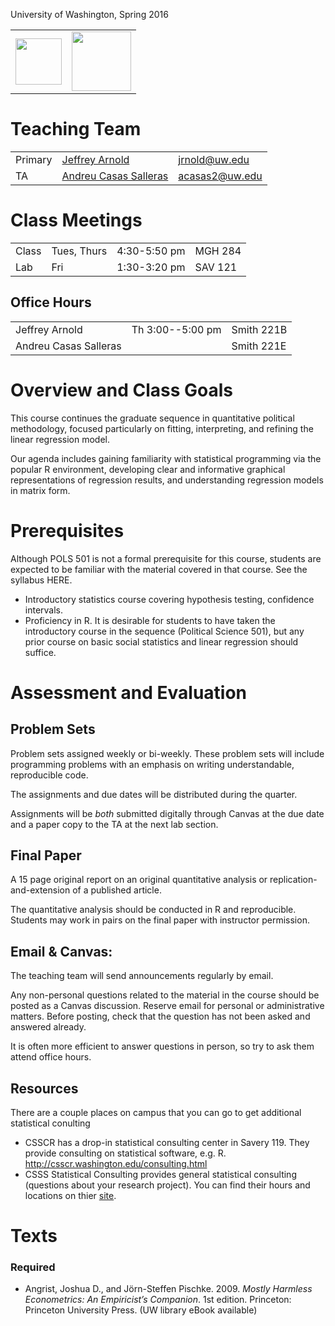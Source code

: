 <p class="lead">
University of Washington, Spring 2016
</p>

<table>
<tr>
<td><a href="http://www.polisci.washington.edu/"><img src="uw-deptPoliSci_273@2x.png" height="74px"></a></td>
<td><a href="https://www.csss.washington.edu/"><img src="CSSStranMD@2x.png" height="95opx"></a></td>
</tr>
</table>

# Teaching Team

<table class = "table table-striped table-hover">
<tr>
<td>Primary</td>
<td> <a href="http://jrnold.me">Jeffrey Arnold</a> </td>
<td> <a href="mailto:jrnold@uw.ed">jrnold@uw.edu</a> </td>
</tr>
<tr>
<td>TA</td>
<td><a href="http://andreucasas.com//">Andreu Casas Salleras</a> </td>
<td><a href="mailto:acass2@uw.edu">acasas2@uw.edu</a> </td>
</tr>
</table>

# Class Meetings

<table class = "table table-striped table-hover">
<td>Class </td>
<td>Tues, Thurs</td>
<td>4:30-5:50 pm </td>
<td>MGH 284</td>
</tr>
<tr>
<td>Lab </td>
<td>Fri </td>
<td>1:30-3:20 pm </td>
<td>SAV 121</td>
</tr>
</table>

## Office Hours

<table class = "table table-striped table-hover">
<tr>
<td>Jeffrey Arnold</td>
<td>Th 3:00--5:00 pm</td>
<td>Smith 221B</td>
</tr>
<tr>
<td>Andreu Casas Salleras</td>
<td></td>
<td>Smith 221E</td>
</tr>
</table>

# Overview and Class Goals

<!-- Begin from Chris Adolph syllabus -->

This course continues the graduate sequence in quantitative political methodology, focused particularly on fitting, interpreting, and refining the linear regression model.

Our agenda includes gaining familiarity with statistical programming via the popular R environment, developing clear and informative graphical representations of regression results, and understanding regression models in matrix form.

<!-- End from Chris Adolph syllabus -->

# Prerequisites

Although POLS 501 is not a formal prerequisite for this course, students are expected to be familiar
with the material covered in that course.
See the syllabus HERE.

- Introductory statistics course covering hypothesis testing, confidence intervals.
- Proficiency in R.
It is desirable for students to have taken the introductory course in the
sequence (Political Science 501), but any prior course on basic social statistics and linear regression should suffice.


# Assessment and Evaluation

## Problem Sets

Problem sets assigned weekly or bi-weekly. These problem sets will include programming problems with an emphasis on writing understandable, reproducible code.

The assignments and due dates will be distributed during the quarter.
<!-- These assignments may involve peer review / grading. -->

Assignments will be *both* submitted digitally through Canvas at the due date and a paper copy to the TA at the next lab section.

## Final Paper

A 15 page original report on an original quantitative analysis or replication-and-extension of a published article.

The quantitative analysis should be conducted in R and reproducible.
Students may work in pairs on the final paper with instructor permission.



## Email & Canvas:

The teaching team will send announcements regularly by email.

Any non-personal questions related to the material in the course should be posted as a Canvas discussion.
Reserve email for personal or administrative matters.
Before posting, check that the question has not been asked and answered already.

It is often more efficient to answer questions in person, so try to ask them attend office hours.

## Resources

There are a couple places on campus that you can go to get additional statistical conulting

- CSSCR has a drop-in statistical consulting center in Savery 119. They provide consulting on statistical software, e.g. R. http://csscr.washington.edu/consulting.html
- CSSS Statistical Consulting provides general statistical consulting (questions about your research project).
  You can find their hours and locations on thier [site](https://www.csss.washington.edu/Consulting/).


# Texts

### Required

- Angrist, Joshua D., and Jörn-Steffen Pischke. 2009. *Mostly Harmless Econometrics: An Empiricist’s Companion*. 1st edition. Princeton: Princeton University Press. (UW library eBook available)
